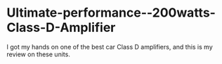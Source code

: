 # Ultimate-performance--200watts-Class-D-Amplifier
I got my hands on one of the best car Class D amplifiers, and this is my review on these units.
